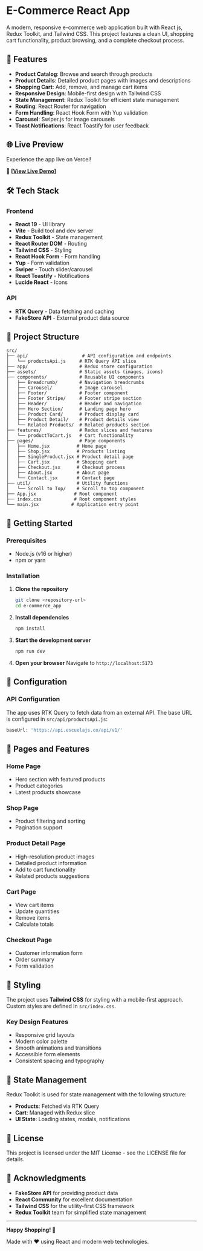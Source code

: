 # E-Commerce React App

A modern, responsive e-commerce web application built with React js, Redux Toolkit, and Tailwind CSS. This project features a clean UI, shopping cart functionality, product browsing, and a complete checkout process.

## 🚀 Features

- **Product Catalog**: Browse and search through products
- **Product Details**: Detailed product pages with images and descriptions
- **Shopping Cart**: Add, remove, and manage cart items
- **Responsive Design**: Mobile-first design with Tailwind CSS
- **State Management**: Redux Toolkit for efficient state management
- **Routing**: React Router for navigation
- **Form Handling**: React Hook Form with Yup validation
- **Carousel**: Swiper.js for image carousels
- **Toast Notifications**: React Toastify for user feedback
<!--- **SEO Friendly**: React Helmet for meta tags-->

## 🌐 Live Preview

Experience the app live on Vercel!

**🔗 [[View Live Demo]]([Nguyen-Ecom](https://ecommerce-web-app1.vercel.app/))**


## 🛠️ Tech Stack

### Frontend
- **React 19** - UI library
- **Vite** - Build tool and dev server
- **Redux Toolkit** - State management
- **React Router DOM** - Routing
- **Tailwind CSS** - Styling
- **React Hook Form** - Form handling
- **Yup** - Form validation
- **Swiper** - Touch slider/carousel
- **React Toastify** - Notifications
- **Lucide React** - Icons

### API
- **RTK Query** - Data fetching and caching
- **FakeStore API** - External product data source

## 📁 Project Structure

```
src/
├── api/                    # API configuration and endpoints
│   └── productsApi.js     # RTK Query API slice
├── app/                   # Redux store configuration
├── assets/                # Static assets (images, icons)
├── components/            # Reusable UI components
│   ├── Breadcrumb/        # Navigation breadcrumbs
│   ├── Carousel/          # Image carousel
│   ├── Footer/            # Footer component
│   ├── Footer Stripe/     # Footer stripe section
│   ├── Header/            # Header and navigation
│   ├── Hero Section/      # Landing page hero
│   ├── Product Card/      # Product display card
│   ├── Product Detail/    # Product details view
│   └── Related Products/  # Related products section
├── features/              # Redux slices and features
│   └── productToCart.js   # Cart functionality
├── pages/                 # Page components
│   ├── Home.jsx          # Home page
│   ├── Shop.jsx          # Products listing
│   ├── SingleProduct.jsx # Product detail page
│   ├── Cart.jsx          # Shopping cart
│   ├── Checkout.jsx      # Checkout process
│   ├── About.jsx         # About page
│   └── Contact.jsx       # Contact page
├── util/                 # Utility functions
│   └── Scroll to Top/    # Scroll to top component
├── App.jsx              # Root component
├── index.css            # Root component styles
└── main.jsx            # Application entry point
```

## 🚀 Getting Started

### Prerequisites
- Node.js (v16 or higher)
- npm or yarn

### Installation

1. **Clone the repository**
   ```bash
   git clone <repository-url>
   cd e-commerce_app
   ```

2. **Install dependencies**
   ```bash
   npm install
   ```

3. **Start the development server**
   ```bash
   npm run dev
   ```

4. **Open your browser**
   Navigate to `http://localhost:5173`

## 🔧 Configuration

### API Configuration
The app uses RTK Query to fetch data from an external API. The base URL is configured in `src/api/productsApi.js`:

```javascript
baseUrl: 'https://api.escuelajs.co/api/v1/'
```

<!--### Environment Variables
Create a `.env` file in the root directory for any environment-specific configurations:

```env
VITE_API_BASE_URL=https://api.escuelajs.co/api/v1/
```-->

## 📱 Pages and Features

### Home Page
- Hero section with featured products
- Product categories
- Latest products showcase

### Shop Page
- Product filtering and sorting
- Pagination support
<!--- Search functionality-->

### Product Detail Page
- High-resolution product images
- Detailed product information
- Add to cart functionality
- Related products suggestions

### Cart Page
- View cart items
- Update quantities
- Remove items
- Calculate totals

### Checkout Page
- Customer information form
- Order summary
- Form validation

## 🎨 Styling

The project uses **Tailwind CSS** for styling with a mobile-first approach. Custom styles are defined in `src/index.css`.

### Key Design Features
- Responsive grid layouts
- Modern color palette
- Smooth animations and transitions
- Accessible form elements
- Consistent spacing and typography

## 🔄 State Management

Redux Toolkit is used for state management with the following structure:

- **Products**: Fetched via RTK Query
- **Cart**: Managed with Redux slice
- **UI State**: Loading states, modals, notifications

<!--## 🔮 Future Enhancements

### Planned Features
- [ ] User authentication and login
- [ ] User profiles and order history
- [ ] Wishlist functionality
- [ ] Product reviews and ratings
- [ ] Advanced filtering (price, category, brand)
- [ ] Payment gateway integration
- [ ] Order tracking
- [ ] Admin panel for product management
- [ ] Multi-language support
- [ ] Dark mode toggle

### Technical Improvements
- [ ] Add unit and integration tests
- [ ] Implement caching strategies
- [ ] Add PWA capabilities
- [ ] Optimize bundle size
- [ ] Add error boundaries
- [ ] Implement lazy loading

## 🐛 Known Issues

- No known critical issues at this time
- Report bugs in the GitHub Issues section-->

## 📄 License

This project is licensed under the MIT License - see the LICENSE file for details.

## 🙏 Acknowledgments

- **FakeStore API** for providing product data
- **React Community** for excellent documentation
- **Tailwind CSS** for the utility-first CSS framework
- **Redux Toolkit** team for simplified state management

---

**Happy Shopping! 🛒**

Made with ❤️ using React and modern web technologies.
